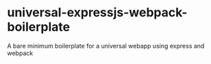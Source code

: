 # universal-expressjs-webpack-boilerplate
A bare minimum boilerplate for a universal webapp using express and webpack
